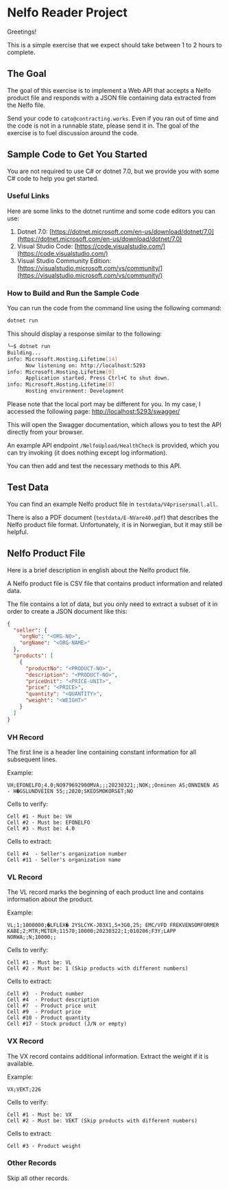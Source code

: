 # Nelfo Reader Project

Greetings!

This is a simple exercise that we expect should take between 1 to 2 hours to complete.

## The Goal

The goal of this exercise is to implement a Web API that accepts a Nelfo product file and responds with a JSON file containing data extracted from the Nelfo file.

Send your code to `cato@contracting.works`. Even if you ran out of time and the code is not in a runnable state, please send it in. The goal of the exercise is to fuel discussion around the code.

## Sample Code to Get You Started

You are not required to use C# or dotnet 7.0, but we provide you with some C# code to help you get started.

### Useful Links

Here are some links to the dotnet runtime and some code editors you can use:

1. Dotnet 7.0: [https://dotnet.microsoft.com/en-us/download/dotnet/7.0](https://dotnet.microsoft.com/en-us/download/dotnet/7.0)
2. Visual Studio Code: [https://code.visualstudio.com/](https://code.visualstudio.com/)
3. Visual Studio Community Edition: [https://visualstudio.microsoft.com/vs/community/](https://visualstudio.microsoft.com/vs/community/)

### How to Build and Run the Sample Code

You can run the code from the command line using the following command:

```bash
dotnet run
```

This should display a response similar to the following:

```bash
╰─$ dotnet run
Building...
info: Microsoft.Hosting.Lifetime[14]
      Now listening on: http://localhost:5293
info: Microsoft.Hosting.Lifetime[0]
      Application started. Press Ctrl+C to shut down.
info: Microsoft.Hosting.Lifetime[0]
      Hosting environment: Development
```

Please note that the local port may be different for you. In my case, I accessed the following page: [http://localhost:5293/swagger/](http://localhost:5293/swagger/)

This will open the Swagger documentation, which allows you to test the API directly from your browser.

An example API endpoint `/NelfoUpload/HealthCheck` is provided, which you can try invoking (it does nothing except log information).

You can then add and test the necessary methods to this API.

## Test Data

You can find an example Nelfo product file in `testdata/V4prisersmall.all`.

There is also a PDF document (`testdata/E-NVare40.pdf`) that describes the Nelfo product file format. Unfortunately, it is in Norwegian, but it may still be helpful.

## Nelfo Product File

Here is a brief description in english about the Nelfo product file.

A Nelfo product file is CSV file that contains product information and related data.

The file contains a lot of data, but you only need to extract a subset of it in order to create a JSON document like this:

```json
{
  "seller": {
    "orgNo": "<ORG-NO>",
    "orgName": "<ORG-NAME>"
  },
  "products": [
    {
      "productNo": "<PRODUCT-NO>",
      "description": "<PRODUCT-NO>",
      "priceUnit": "<PRICE-UNIT>",
      "price": "<PRICE>",
      "quantity": "<QUANTITY>",
      "weight": "<WEIGHT>"
    }
  ]
}
```

### VH Record

The first line is a header line containing constant information for all subsequent lines.

Example:
```
VH;EFONELFO;4.0;NO979692900MVA;;;20230321;;NOK;;Onninen AS;ONNINEN AS - H�GSLUNDVEIEN 55;;2020;SKEDSMOKORSET;NO
```

Cells to verify:
```
Cell #1 - Must be: VH
Cell #2 - Must be: EFONELFO
Cell #3 - Must be: 4.0
```

Cells to extract:
```
Cell #4  - Seller's organization number
Cell #11 - Seller's organization name
```

### VL Record

The VL record marks the beginning of each product line and contains information about the product.

Example:
```
VL;1;1000000;�LFLEX� 2YSLCYK-JB3X1,5+3G0,25; EMC/VFD FREKVENSOMFORMER KABE;2;MTR;METER;11570;10000;20230322;1;010206;F3Y;LAPP NORWA;;N;10000;;
```

Cells to verify:
```
Cell #1 - Must be: VL
Cell #2 - Must be: 1 (Skip products with different numbers)
```

Cells to extract:
```
Cell #3  - Product number
Cell #4  - Product description
Cell #7  - Product price unit
Cell #9  - Product price
Cell #10 - Product quantity
Cell #17 - Stock product (J/N or empty)
```

### VX Record

The VX record contains additional information. Extract the weight if it is available.

Example:
```
VX;VEKT;226
```

Cells to verify:
```
Cell #1 - Must be: VX
Cell #2 - Must be: VEKT (Skip products with different numbers)
```

Cells to extract:
```
Cell #3 - Product weight
```

### Other Records

Skip all other records.

